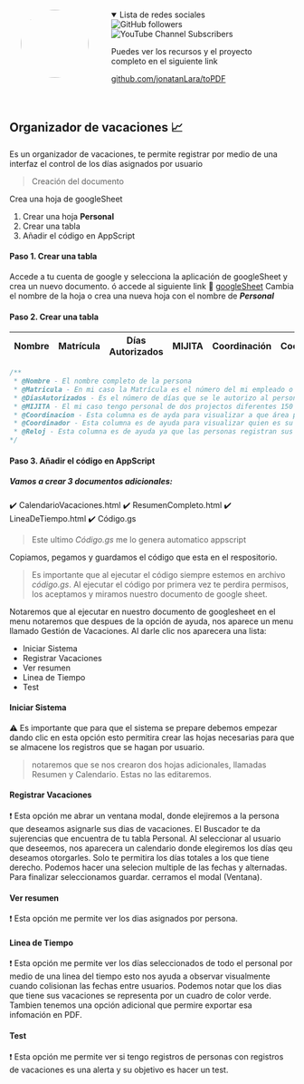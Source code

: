 <!-- Títulos heading h1 - h6 -->
<div style="display:flex; ">
<div style=" padding:20px; ">
<img  src="https://avatars.githubusercontent.com/u/5728020?v=4" style="width:120px;
    border-radius: 50%;
    aspect-ratio: 1;
    object-fit: cover;" />

</div>
<div style=" padding:20px; ">
<details open>
    <summary>Lista de redes sociales </summary>
    <img alt="GitHub followers" src="https://img.shields.io/github/followers/jonatanLara?style=social">
    <img alt="YouTube Channel Subscribers" src="https://img.shields.io/youtube/channel/subscribers/UCledsnzGqlKpvKOaHYUvHHQ?style=social&logo=youtube&logoColor=%23ff0000">

</details>
<!-- Para generar enlaces -->
<p>Puedes ver los recursos y el proyecto completo en el siguiente link</p>

[github.com/jonatanLara/toPDF](https://github.com/jonatanLara/toPDF.git "github.com/jonatanLara/toPDF")
</div>
</div>

## Organizador de vacaciones :chart_with_upwards_trend:
Es un organizador de vacaciones, te permite registrar por medio de una interfaz el control de los días asignados por usuario


> Creación del documento

Crea una hoja de googleSheet
1. Crear una hoja **Personal**
2. Crear una tabla
3. Añadir el código en AppScript

#### Paso 1. Crear una tabla
Accede a tu cuenta de google y selecciona la aplicación de googleSheet y crea un nuevo documento. ó accede al siguiente link :link: [googleSheet](https://docs.google.com/spreadsheets/u/0/ "Nuevo documento")
 Cambia el nombre de la hoja o crea una nueva hoja con el nombre de **_Personal_**

#### Paso 2. Crear una tabla			
| Nombre | Matrícula | Días Autorizados | MIJITA | Coordinación | Coordinador | Reloj |
| ----- | ----- | ----- | ----- | ----- | ----- | ----- |


```javascript
/**
 * @Nombre - El nombre completo de la persona 
 * @Matricula - En mi caso la Matrícula es el número del mi empleado o mi ID
 * @DiasAutorizados - Es el número de días que se le autorizo al personal 
 * @MIJITA - El mi caso tengo personal de dos projectos diferentes 150 y 170
 * @Coordinacion - Esta columna es de ayda para visualizar a que área pertenecen
 * @Coordinador - Esta columna es de ayuda para visualizar quien es su jefe directo
 * @Reloj - Esta columna es de ayuda ya que las personas registran sus asistencia en diferente oficina
*/
```
#### Paso 3. Añadir el código en AppScript
##### Vamos a crear 3 documentos adicionales: 
:heavy_check_mark: CalendarioVacaciones.html
:heavy_check_mark: ResumenCompleto.html
:heavy_check_mark: LineaDeTiempo.html
:heavy_check_mark: Código.gs

> Este ultimo _Código.gs_ me lo genera automatico appscript

Copiamos, pegamos y guardamos el código que esta en el respositorio.

> Es importante que al ejecutar el código siempre estemos en archivo _código.gs_. Al ejecutar el código por primera vez te perdira permisos, los aceptamos y miramos nuestro documento de google sheet.

Notaremos que al ejecutar en nuestro documento de googlesheet en el menu notaremos que despues de la opción de ayuda, nos aparece un menu llamado Gestión de Vacaciones. Al darle clic nos aparecera una lista:
* Iniciar Sistema
* Registrar Vacaciones
* Ver resumen
* Linea de Tiempo
* Test

#### Iniciar Sistema
:warning: Es importante que para que el sistema se prepare debemos empezar dando clic en esta opción esto permitira crear las hojas necesarias para que se almacene los registros que se hagan por usuario.

> notaremos que se nos crearon dos hojas adicionales, llamadas Resumen y Calendario. Estas no las editaremos. 

#### Registrar Vacaciones
:exclamation: Esta opción me abrar un ventana modal, donde elejiremos a la persona que deseamos asignarle sus dias de vacaciones. El Buscador te da sujerencias que encuentra de tu tabla Personal. Al seleccionar al usuario que deseemos, nos aparecera un calendario donde elegiremos los días qeu deseamos otorgarles. Solo te permitira los días totales a los que tiene derecho. Podemos hacer una selecion multiple de las fechas y alternadas. Para finalizar seleccionamos guardar. cerramos el modal (Ventana). 

#### Ver resumen
:exclamation: Esta opción me permite ver los dias asignados por persona.

#### Linea de Tiempo
:exclamation: Esta opción me permite ver los días seleccionados de todo el personal por medio de una linea del tiempo esto nos ayuda a observar visualmente cuando colisionan las fechas entre usuarios. Podemos notar que los dias que tiene sus vacaciones se representa por un cuadro de color verde. Tambien tenemos una opción adicional que permire exportar esa infomación en PDF.
#### Test
:exclamation: Esta opción me permite ver si tengo registros de personas con registros de vacaciones es una alerta y su objetivo es hacer un test.

